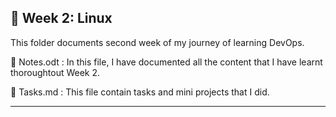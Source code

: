 ## 📅 Week 2: Linux


This folder documents second week of my journey of learning DevOps.



📂 Notes.odt : In this file, I have documented all the content that I have learnt thoroughtout Week 2.

📂 Tasks.md :  This file contain tasks and mini projects that I did.

---
